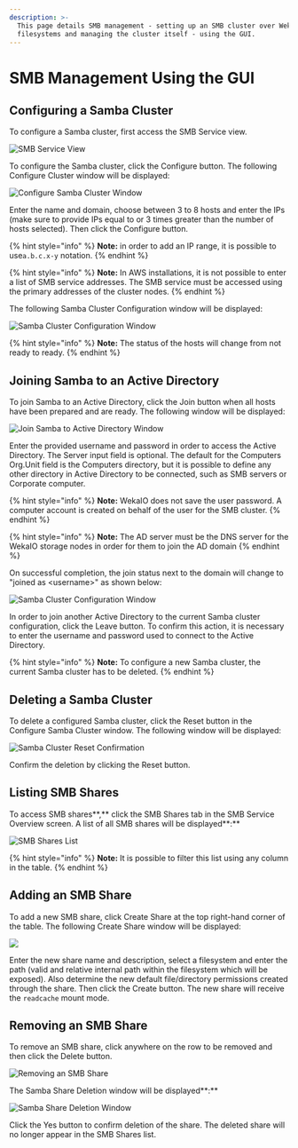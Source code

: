```yaml
---
description: >-
  This page details SMB management - setting up an SMB cluster over WekaIO
  filesystems and managing the cluster itself - using the GUI.
---
```


# SMB Management Using the GUI

## **Configuring a Samba Cluster**

To configure a Samba cluster, first access the SMB Service view.

![SMB Service View](../.gitbook/assets/configuring-a-samba-cluster%20%281%29.png)

To configure the Samba cluster, click the Configure button. The following Configure Cluster window will be displayed:

![Configure Samba Cluster Window](../.gitbook/assets/configure-smb-cluster-window.png)

Enter the name and domain, choose between 3 to 8 hosts and enter the IPs \(make sure to provide IPs equal to or 3 times greater than the number of hosts selected\). Then click the Configure button.

{% hint style="info" %}
**Note:** in order to add an IP range, it is possible to use`a.b.c.x-y` notation.
{% endhint %}

{% hint style="info" %}
**Note:** In AWS installations, it is not possible to enter a list of SMB service addresses. The SMB service must be accessed using the primary addresses of the cluster nodes.
{% endhint %}

The following Samba Cluster Configuration window will be displayed:

![Samba Cluster Configuration Window](../.gitbook/assets/samba-cluster-configuration-window%20%281%29.png)

{% hint style="info" %}
**Note:** The status of the hosts will change from not ready to ready.
{% endhint %}

## Joining Samba to an Active Directory

To join Samba to an Active Directory, click the Join button when all hosts have been prepared and are ready. The following window will be displayed:

![Join Samba to Active Directory Window](../.gitbook/assets/selection_758.png)

Enter the provided username and password in order to access the Active Directory. The Server input field is optional. The default for the Computers Org.Unit field is the Computers directory, but it is possible to define any other directory in Active Directory to be connected, such as SMB servers or Corporate computer.

{% hint style="info" %}
**Note:** WekaIO does not save the user password. A computer account is created on behalf of the user for the SMB cluster.
{% endhint %}

{% hint style="info" %}
**Note:** The AD server must be the DNS server for the WekaIO storage nodes in order for them to join the AD domain
{% endhint %}

On successful completion, the join status next to the domain will change to "joined as &lt;username&gt;" as shown below:

![Samba Cluster Configuration Window](../.gitbook/assets/selection_759.png)

In order to join another Active Directory to the current Samba cluster configuration, click the Leave button. To confirm this action, it is necessary to enter the username and password used to connect to the Active Directory.

{% hint style="info" %}
**Note:** To configure a new Samba cluster, the current Samba cluster has to be deleted.
{% endhint %}

## Deleting a Samba Cluster

To delete a configured Samba cluster, click the Reset button in the Configure Samba Cluster window. The following window will be displayed:

![Samba Cluster Reset Confirmation](../.gitbook/assets/samba-cluster-reset-confirmation.png)

Confirm the deletion by clicking the Reset button.

## **Listing SMB Shares**

To access SMB shares**,** click the SMB Shares tab in the SMB Service Overview screen. A list of all SMB shares will be displayed**:**

![SMB Shares List](../.gitbook/assets/smb-shares-list.png)

{% hint style="info" %}
**Note:** It is possible to filter this list using any column in the table.
{% endhint %}

## Adding an SMB Share

To add a new SMB share, click Create Share at the top right-hand corner of the table. The following Create Share window will be displayed:

![](../.gitbook/assets/screen-shot-2019-07-28-at-9.49.20.png)

Enter the new share name and description, select a filesystem and enter the path \(valid and relative internal path within the filesystem which will be exposed\). Also determine the new default file/directory permissions created through the share. Then click the Create button. The new share will receive the `readcache` mount mode. 

## Removing an SMB Share

To remove an SMB share, click anywhere on the row to be removed and then click the Delete button.

![Removing an SMB Share](../.gitbook/assets/removing-an-smb-share.png)

The Samba Share Deletion window will be displayed**:**

![Samba Share Deletion Window](../.gitbook/assets/samba-share-deletion-window.png)

Click the Yes button to confirm deletion of the share. The deleted share will no longer appear in the SMB Shares list.

